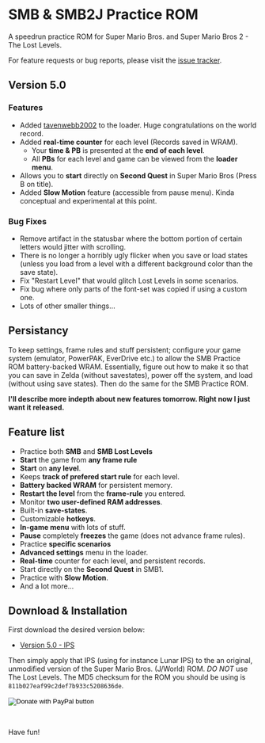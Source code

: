 # SMB & SMB2J Practice ROM

A speedrun practice ROM for Super Mario Bros. and Super Mario Bros 2 - The Lost Levels.

For feature requests or bug reports, please visit the [issue tracker](https://github.com/pellsson/smb/issues).

## Version 5.0

### Features 

- Added [tavenwebb2002](https://twitch.tv/tavenwebb2002) to the loader. Huge congratulations on the world record.
- Added **real-time counter** for each level (Records saved in WRAM).
	- Your **time & PB** is presented at the **end of each level**.
	- All **PBs** for each level and game can be viewed from the **loader menu**.
- Allows you to **start** directly on **Second Quest** in Super Mario Bros (Press B on title).
- Added **Slow Motion** feature (accessible from pause menu). Kinda conceptual and experimental at this point.

### Bug Fixes

- Remove artifact in the statusbar where the bottom portion of certain letters would jitter with scrolling.
- There is no longer a horribly ugly flicker when you save or load states (unless you load from a level with a different background color than the save state).
- Fix "Restart Level" that would glitch Lost Levels in some scenarios.
- Fix bug where only parts of the font-set was copied if using a custom one.
- Lots of other smaller things...

## Persistancy

To keep settings, frame rules and stuff persistent; configure your game
system (emulator, PowerPAK, EverDrive etc.) to allow the SMB Practice ROM
battery-backed WRAM. Essentially, figure out how to make it so that you can
save in Zelda (without savestates), power off the system, and load (without using save states). Then do the same for the SMB Practice ROM.

**I'll describe more indepth about new features tomorrow. Right now I just want
it released.**

## Feature list
- Practice both **SMB** and **SMB Lost Levels**
- **Start** the game from **any frame rule**
- **Start** on **any level**.
- Keeps **track of prefered start rule** for each level.
- **Battery backed WRAM** for persistent memory.
- **Restart the level** from the **frame-rule** you entered.
- Monitor **two user-defined RAM addresses**.
- Built-in **save-states**.
- Customizable **hotkeys**.
- **In-game menu** with lots of stuff.
- **Pause** completely **freezes** the game (does not advance frame rules).
- Practice **specific scenarios**
- **Advanced settings** menu in the loader.
- **Real-time** counter for each level, and persistent records.
- Start directly on the **Second Quest** in SMB1.
- Practice with **Slow Motion**.
- And a lot more...

## Download & Installation

First download the desired version below:

- [Version 5.0 - IPS](https://github.com/pellsson/smb/raw/master/smb-v5.0.ips)

Then simply apply that IPS (using for instance Lunar IPS) to the an original, unmodified version of the Super Mario Bros. (J/World) ROM. *DO NOT* use The Lost Levels. The MD5 checksum for the ROM you should be using is `811b027eaf99c2def7b933c5208636de`.

<form action="https://www.paypal.com/cgi-bin/webscr" method="post" target="_top">
	<input type="hidden" name="cmd" value="_donations" />
	<input type="hidden" name="business" value="66GJXJYBSFVB6" />
	<input type="hidden" name="currency_code" value="USD" />
	<input type="image" src="https://www.paypalobjects.com/en_US/SE/i/btn/btn_donateCC_LG.gif" border="0" name="submit" title="PayPal - The safer, easier way to pay online!" alt="Donate with PayPal button" />
	<img alt="" border="0" src="https://www.paypal.com/en_SE/i/scr/pixel.gif" width="1" height="1" />
</form>
<br />

Have fun!



